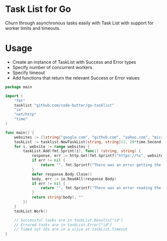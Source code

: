 Task List for Go
================

Churn through asynchronous tasks easily with Task List with support for worker limits and timeouts. 


Usage
=====

* Create an instance of TaskList with Success and Error types
* Specify number of concurrent workers
* Specify timeout
* Add functions that return the relevant Success or Error values

```go
package main

import (
	"fmt"
	tasklist "github.com/code-butter/go-tasklist"
	"io"
	"net/http"
	"time"
)

func main() {
    websites := []string{"google.com", "github.com", "yahoo.com", "microsoft.com"}
    taskList := tasklist.NewTaskList[string, string](2, 20*time.Second)
    for i, website := range websites {
        taskList.Add(fmt.Sprint(i), func() (string, string) {
            response, err := http.Get(fmt.Sprintf("https://%s", website))
            if err != nil {
                return "", fmt.Sprintf("There was an error getting the website: %s", err)
            }
            defer response.Body.Close()
            body, err := io.ReadAll(response.Body)
            if err != nil {
                return "", fmt.Sprintf("There was an error reading the HTML body: %s", err)
            }
            return string(body), ""
        })
    }
    taskList.Work()

    // Successful tasks are in taskList.Results["id"]
    // Errored tasks are in taskList.Error["id"]
    // Timed out IDs are in a slice at taskList.Timeout
}

```